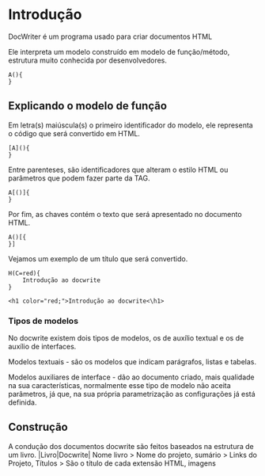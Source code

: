 # Introdução

DocWriter é um programa usado para criar documentos HTML

Ele interpreta um modelo construído em modelo de função/método, estrutura muito conhecida por desenvolvedores.
```
A(){
}
```
## Explicando o modelo de função
Em letra(s) maiúscula(s) o primeiro identificador do modelo, ele representa o código que será convertido em HTML. 
```
[A](){
}
```
Entre parenteses, são identificadores que alteram o estilo HTML ou parâmetros que podem fazer parte da TAG.

```
A[()]{
}
```
Por fim, as chaves contém o texto que será apresentado no documento HTML.
```
A()[{
}]
```
Vejamos um exemplo de um título que será convertido.
```
H(C=red){
    Introdução ao docwrite
}
```
```
<h1 color="red;">Introdução ao docwrite<\h1>
```
### Tipos de modelos
No docwrite existem dois tipos de modelos, os de auxílio textual e os de auxílio de interfaces.

Modelos textuais - são os modelos que indicam parágrafos, listas e tabelas.

Modelos auxiliares de interface - dão ao documento criado, mais qualidade na sua características, normalmente esse tipo de modelo não aceita parâmetros, já que, na sua própria parametrização as configurações já está definida.

## Construção
A condução dos documentos docwrite são feitos baseados na estrutura de um livro.
|Livro|Docwrite|
Nome livro > Nome do projeto, sumário > Links do Projeto, Títulos > São o título de cada extensão HTML, imagens
